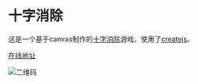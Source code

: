# 十字消除

这是一个基于canvas制作的[十字消除](https://baike.baidu.com/item/%E5%8D%81%E5%AD%97%E6%B6%88%E9%99%A4/8692520)游戏，使用了[createjs](http://createjs.com/)。 

[在线地址](https://www.b5156.net/statics/xe/index.html)

![二维码](https://www.b5156.net/statics/xe/xe.png)

